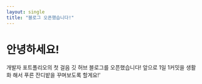 ```yaml
---
layout: single
title: "블로그 오픈했습니다!"
---
```

# 안녕하세요!
개발자 포트폴리오의 첫 걸음 깃 허브 블로그를 오픈했습니다!
앞으로 1일 1커밋을 생활화 해서 푸른 잔디밭을 꾸며보도록 할게요!'

